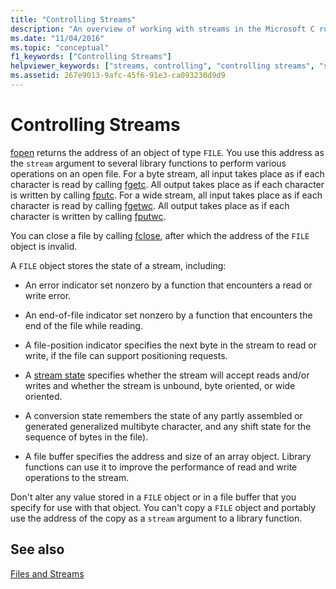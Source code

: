 ```yaml
---
title: "Controlling Streams"
description: "An overview of working with streams in the Microsoft C runtime library."
ms.date: "11/04/2016"
ms.topic: "conceptual"
f1_keywords: ["Controlling Streams"]
helpviewer_keywords: ["streams, controlling", "controlling streams", "streams"]
ms.assetid: 267e9013-9afc-45f6-91e3-ca093230d9d9
---
```

# Controlling Streams

[fopen](../c-runtime-library/reference/fopen-wfopen.md) returns the address of an object of type `FILE`. You use this address as the `stream` argument to several library functions to perform various operations on an open file. For a byte stream, all input takes place as if each character is read by calling [fgetc](../c-runtime-library/reference/fgetc-fgetwc.md). All output takes place as if each character is written by calling [fputc](../c-runtime-library/reference/fputc-fputwc.md). For a wide stream, all input takes place as if each character is read by calling [fgetwc](../c-runtime-library/reference/fgetc-fgetwc.md). All output takes place as if each character is written by calling [fputwc](../c-runtime-library/reference/fputc-fputwc.md).

You can close a file by calling [fclose](../c-runtime-library/reference/fclose-fcloseall.md), after which the address of the `FILE` object is invalid.

A `FILE` object stores the state of a stream, including:

- An error indicator set nonzero by a function that encounters a read or write error.

- An end-of-file indicator set nonzero by a function that encounters the end of the file while reading.

- A file-position indicator specifies the next byte in the stream to read or write, if the file can support positioning requests.

- A [stream state](../c-runtime-library/stream-states.md) specifies whether the stream will accept reads and/or writes and whether the stream is unbound, byte oriented, or wide oriented.

- A conversion state remembers the state of any partly assembled or generated generalized multibyte character, and any shift state for the sequence of bytes in the file).

- A file buffer specifies the address and size of an array object. Library functions can use it to improve the performance of read and write operations to the stream.

Don't alter any value stored in a `FILE` object or in a file buffer that you specify for use with that object. You can't copy a `FILE` object and portably use the address of the copy as a `stream` argument to a library function.

## See also

[Files and Streams](../c-runtime-library/files-and-streams.md)
